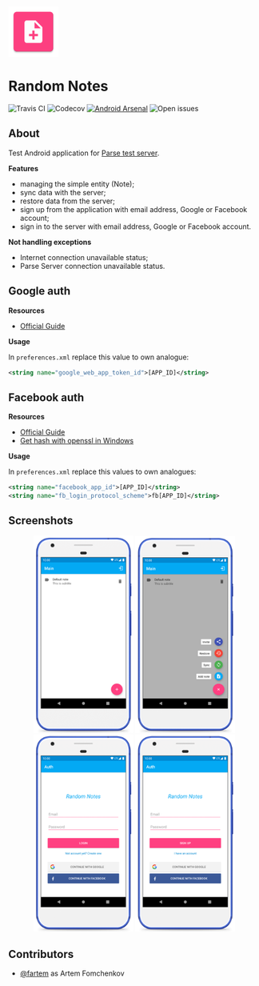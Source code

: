 <img src="media/logo/ic_app.png" height="100px" />

Random Notes
=============

![Travis CI](https://img.shields.io/travis/fartem/parse-android-test-app)
![Codecov](https://img.shields.io/codecov/c/github/fartem/parse-android-test-app)
[![Android Arsenal](https://img.shields.io/badge/Android%20Arsenal-Android%20Parse%20Server%20Client-brightgreen.svg?style=flat)](https://android-arsenal.com/details/3/7906)
![Open issues](https://img.shields.io/github/issues-raw/fartem/parse-android-test-app.svg?color=ff534a)

About
-------------

Test Android application for [Parse test server](https://github.com/fartem/parse-test-server).

__Features__

* managing the simple entity (Note);
* sync data with the server;
* restore data from the server;
* sign up from the application with email address, Google or Facebook account;
* sign in to the server with email address, Google or Facebook account.

__Not handling exceptions__

* Internet connection unavailable status;
* Parse Server connection unavailable status.

Google auth
-------------

__Resources__

* [Official Guide](https://developers.google.com/identity/sign-in/android/start-integrating)

__Usage__

In `preferences.xml` replace this value to own analogue:

```xml
<string name="google_web_app_token_id">[APP_ID]</string>
```

Facebook auth
-------------

__Resources__

* [Official Guide](https://developers.facebook.com/docs/facebook-login/android)
* [Get hash with openssl in Windows](https://github.com/magus/react-native-facebook-login/issues/297#issuecomment-433816732)

__Usage__

In `preferences.xml` replace this values to own analogues:

```xml
<string name="facebook_app_id">[APP_ID]</string>
<string name="fb_login_protocol_scheme">fb[APP_ID]</string>
```

Screenshots
-------------

<p align="center">
  <img src="media/screenshots/screenshot_01.png" width="200" />
  <img src="media/screenshots/screenshot_02.png" width="200" />
  <img src="media/screenshots/screenshot_03.png" width="200" />
  <img src="media/screenshots/screenshot_04.png" width="200" />
</p>

Contributors
-------------------

* [@fartem](https://github.com/fartem) as Artem Fomchenkov
